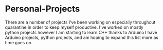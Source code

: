 # Personal-Projects
There are a number of projects I've been working on especially throughout quarantine in order to keep myself productive.
I've worked on mostly python projects however I am starting to learn C++ thanks to Arduino
I have Arduino projects, python projects, and am hoping to expand this list more as time goes on.
